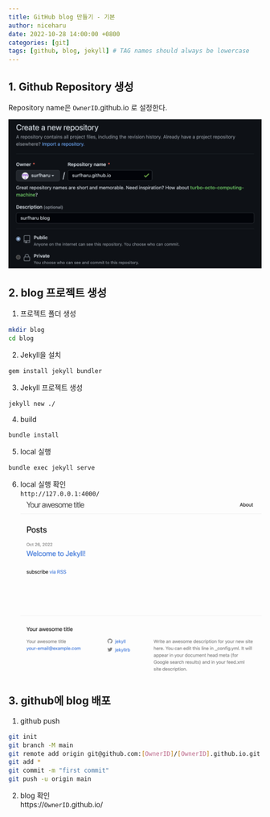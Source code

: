 ```yaml
---
title: GitHub blog 만들기 - 기본
author: niceharu
date: 2022-10-28 14:00:00 +0800
categories: [git]
tags: [github, blog, jekyll] # TAG names should always be lowercase
---
```


## 1. Github Repository 생성

Repository name은 `OwnerID`.github.io 로 설정한다. 

![](/assets/images/github-2-1.png)

## 2. blog 프로젝트 생성

1. 프로젝트 폴더 생성
```bash
mkdir blog
cd blog
```

2. Jekyll을 설치
```bash
gem install jekyll bundler
```

3. Jekyll 프로젝트 생성
```bash
jekyll new ./
```

4. build
```bash
bundle install
```

5. local 실행
```bash
bundle exec jekyll serve
```

6. local 실행 확인  
`http://127.0.0.1:4000/`
![](/assets/images/github-2-2.png)


## 3. github에 blog 배포

1. github push
```bash
git init
git branch -M main
git remote add origin git@github.com:[OwnerID]/[OwnerID].github.io.git
git add *
git commit -m "first commit"
git push -u origin main
```

2. blog 확인    
https://`OwnerID`.github.io/